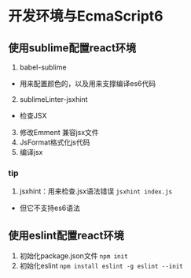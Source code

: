 # 开发环境与EcmaScript6

## 使用sublime配置react环境
1. babel-sublime
- 用来配置颜色的，以及用来支撑编译es6代码
2. sublimeLinter-jsxhint
- 检查JSX
3. 修改Emment 兼容jsx文件
4. JsFormat格式化js代码
5. 编译jsx
### tip
1. jsxhint：用来检查.jsx语法错误
`jsxhint index.js`
- 但它不支持es6语法

## 使用eslint配置react环境
1. 初始化package.json文件
`npm init`
2. 初始化eslint
`
npm install eslint -g
eslint --init
`
